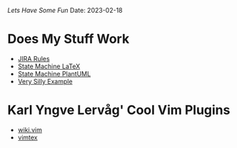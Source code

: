 _Lets Have Some Fun_
  Date: 2023-02-18

# Does My Stuff Work
  + [JIRA Rules](../havasu/JiraRules.tex)
  + [State Machine LaTeX](../sysofsys/StateMachine.tex)
  + [State Machine PlantUML](../sysofsys/StateMachine.puml)
  + [Very Silly Example](../havasu/example.tex)

# Karl Yngve Lervåg' Cool Vim Plugins
  + [wiki.vim](https://github.com/lervag/wiki.vim)
  + [vimtex](https://github.com/lervag/vimtex.vim)
